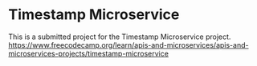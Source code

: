 # Timestamp Microservice

This is a submitted project for the Timestamp Microservice project. https://www.freecodecamp.org/learn/apis-and-microservices/apis-and-microservices-projects/timestamp-microservice

